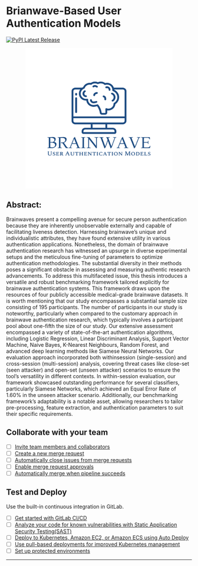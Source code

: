 # Brianwave-Based User Authentication Models

[![PyPI Latest Release](https://img.shields.io/pypi/v/pandas.svg)](https://pypi.org/project/pandas/)

<p align="center">
  <img src="logo.png" alt="My Logo" width="400" height="380">
</p>

## Abstract: 
Brainwaves present a compelling avenue for secure person authentication because they are inherently unobservable externally and capable of facilitating liveness detection. Harnessing brainwave’s unique and individualistic attributes, they have found extensive utility in various authentication applications. Nonetheless, the domain of brainwave authentication research has witnessed an upsurge in diverse experimental setups and the meticulous fine-tuning of parameters to optimize authentication methodologies. The substantial diversity in their methods poses a significant obstacle in assessing and measuring authentic research advancements. To address this multifaceted issue, this thesis introduces a versatile and robust benchmarking framework tailored explicitly for brainwave authentication systems. This framework draws upon the resources of four publicly accessible medical-grade brainwave datasets. It is worth mentioning that our study encompasses a substantial sample size consisting of 195 participants. The number of participants in our study is noteworthy, particularly when compared to the customary approach in brainwave authentication research, which typically involves a participant pool about one-fifth the size of our study. Our extensive assessment encompassed a variety of state-of-the-art authentication algorithms, including Logistic Regression, Linear Discriminant Analysis, Support Vector Machine, Naive Bayes, K-Nearest Neighbours, Random Forest, and advanced deep learning methods like Siamese Neural Networks. Our evaluation approach incorporated both withinsession (single-session) and cross-session (multi-session) analysis, covering threat cases like close-set (seen attacker) and open-set (unseen attacker) scenarios to ensure the tool’s versatility in different contexts. In within-session evaluation, our framework showcased outstanding performance for several classifiers, particularly Siamese Networks, which achieved an Equal Error Rate of 1.60% in the unseen attacker scenario. Additionally, our benchmarking framework’s adaptability is a notable asset, allowing researchers to tailor pre-processing, feature extraction, and authentication parameters to suit their specific requirements. 


## Collaborate with your team

- [ ] [Invite team members and collaborators](https://docs.gitlab.com/ee/user/project/members/)
- [ ] [Create a new merge request](https://docs.gitlab.com/ee/user/project/merge_requests/creating_merge_requests.html)
- [ ] [Automatically close issues from merge requests](https://docs.gitlab.com/ee/user/project/issues/managing_issues.html#closing-issues-automatically)
- [ ] [Enable merge request approvals](https://docs.gitlab.com/ee/user/project/merge_requests/approvals/)
- [ ] [Automatically merge when pipeline succeeds](https://docs.gitlab.com/ee/user/project/merge_requests/merge_when_pipeline_succeeds.html)

## Test and Deploy

Use the built-in continuous integration in GitLab.

- [ ] [Get started with GitLab CI/CD](https://docs.gitlab.com/ee/ci/quick_start/index.html)
- [ ] [Analyze your code for known vulnerabilities with Static Application Security Testing(SAST)](https://docs.gitlab.com/ee/user/application_security/sast/)
- [ ] [Deploy to Kubernetes, Amazon EC2, or Amazon ECS using Auto Deploy](https://docs.gitlab.com/ee/topics/autodevops/requirements.html)
- [ ] [Use pull-based deployments for improved Kubernetes management](https://docs.gitlab.com/ee/user/clusters/agent/)
- [ ] [Set up protected environments](https://docs.gitlab.com/ee/ci/environments/protected_environments.html)

***

